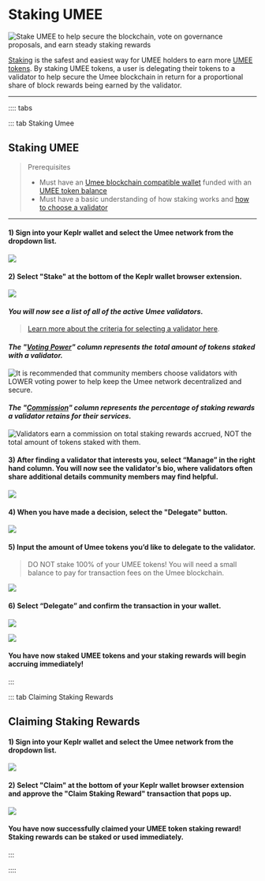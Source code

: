 # Staking UMEE

![Stake UMEE to help secure the blockchain, vote on governance proposals, and earn steady staking rewards](/bg/why-stake.png)

[Staking](/users/blockchain-basics/what-is-staking) is the safest and easiest way for UMEE holders to earn more [UMEE tokens](/overview/umee-token). By staking UMEE tokens, a user is delegating their tokens to a validator to help secure the Umee blockchain in return for a proportional share of block rewards being earned by the validator.

****

:::: tabs

::: tab Staking Umee

## Staking UMEE

> Prerequisites
>
> * Must have an [Umee blockchain compatible wallet](/users/getting-started/creating-wallet.html#creating-an-umee-blockchain-compatible-wallet) funded with an [UMEE token balance](/users/getting-started/funding-wallet)
> * Must have a basic understanding of how staking works and [how to choose a validator](/users/staking-umee/selecting-validator)

****

#### 1) Sign into your Keplr wallet and select the Umee network from the dropdown list.

![](/bg/stake-umee-1.png)

#### 2) Select "Stake" at the bottom of the Keplr wallet browser extension.

![](/bg/stake-umee-2.png)

#### *You will now see a list of all of the active Umee validators.*

> [Learn more about the criteria for selecting a validator here](/users/staking-umee/selecting-validator).

#### *The "[Voting Power](/users/staking-umee/selecting-validator)" column represents the total amount of tokens staked with a validator.*

![It is recommended that community members choose validators with LOWER voting power to help keep the Umee network decentralized and secure.](/bg/stake-umee-3.png)

#### *The "[Commission](/users/staking-umee/selecting-validator)" column represents the percentage of staking rewards a validator retains for their services.*

![Validators earn a commission on total staking rewards accrued, NOT the total amount of tokens staked with them.](/bg/stake-umee-4.png)

#### 3) After finding a validator that interests you, select “Manage” in the right hand column. You will now see the validator's bio, where validators often share additional details community members may find helpful.

![](/bg/stake-umee-5.png)

#### 4) When you have made a decision, select the "Delegate" button.

![](/bg/stake-umee-6.png)

#### 5) Input the amount of Umee tokens you’d like to delegate to the validator.

> DO NOT stake 100% of your UMEE tokens! You will need a small balance to pay for transaction fees on the Umee blockchain.

![](/bg/stake-umee-7.png)

#### 6) Select “Delegate” and confirm the transaction in your wallet.

![](/bg/stake-umee-8.png)

![](/bg/stake-umee-9.png)

#### You have now staked UMEE tokens and your staking rewards will begin accruing immediately!

:::

::: tab Claiming Staking Rewards

## Claiming Staking Rewards

#### 1) Sign into your Keplr wallet and select the Umee network from the dropdown list.

![](/bg/claim-stake-1.png)

#### 2) Select "Claim" at the bottom of your Keplr wallet browser extension and approve the "Claim Staking Reward" transaction that pops up.

![](/bg/claim-stake-2.png)

#### You have now successfully claimed your UMEE token staking reward! Staking rewards can be staked or used immediately.

:::

::::